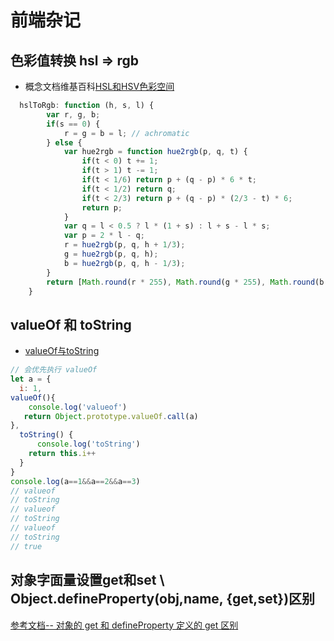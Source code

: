 # 前端杂记

## 色彩值转换 hsl => rgb

- 概念文档维基百科[HSL和HSV色彩空间](https://zh.wikipedia.org/wiki/HSL%E5%92%8CHSV%E8%89%B2%E5%BD%A9%E7%A9%BA%E9%97%B4)

```javascript
  hslToRgb: function (h, s, l) {
        var r, g, b;
        if(s == 0) {
            r = g = b = l; // achromatic
        } else {
            var hue2rgb = function hue2rgb(p, q, t) {
                if(t < 0) t += 1;
                if(t > 1) t -= 1;
                if(t < 1/6) return p + (q - p) * 6 * t;
                if(t < 1/2) return q;
                if(t < 2/3) return p + (q - p) * (2/3 - t) * 6;
                return p;
            }
            var q = l < 0.5 ? l * (1 + s) : l + s - l * s;
            var p = 2 * l - q;
            r = hue2rgb(p, q, h + 1/3);
            g = hue2rgb(p, q, h);
            b = hue2rgb(p, q, h - 1/3);
        }
        return [Math.round(r * 255), Math.round(g * 255), Math.round(b * 255)];
    }
```

## valueOf 和 toString

+ [valueOf与toString](https://blog.csdn.net/qq_40413670/article/details/109315610)

```javascript
// 会优先执行 valueOf 
let a = {
  i: 1,
valueOf(){
    console.log('valueof')
   return Object.prototype.valueOf.call(a)
},
  toString() {
      console.log('toString')
    return this.i++
  }
}
console.log(a==1&&a==2&&a==3)
// valueof
// toString
// valueof
// toString
// valueof
// toString
// true

```

## 对象字面量设置get和set \ Object.defineProperty(obj,name, {get,set})区别

[参考文档-- 对象的 get 和 defineProperty 定义的 get 区别](https://blog.csdn.net/weixin_47260056/article/details/123444779)

